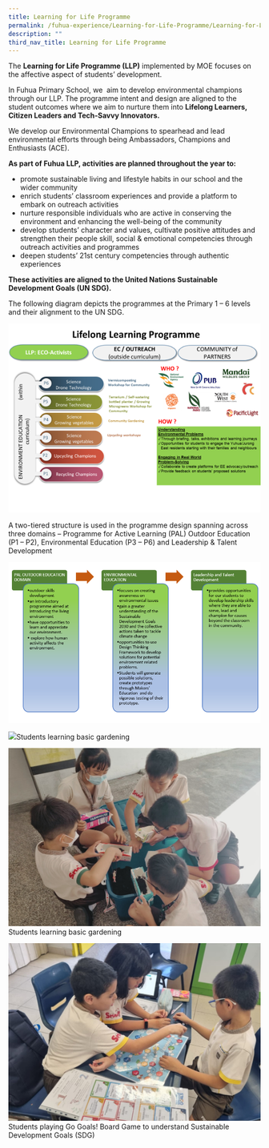 ```yaml
---
title: Learning for Life Programme
permalink: /fuhua-experience/Learning-for-Life-Programme/Learning-for-Life-Programme/
description: ""
third_nav_title: Learning for Life Programme
---
```

The **Learning for Life Programme (LLP)** implemented by MOE focuses on the affective aspect of students’ development. 

  

In Fuhua Primary School, we  aim to develop environmental champions through our LLP. The programme intent and design are aligned to the student outcomes where we aim to nurture them into **Lifelong Learners, Citizen Leaders and Tech-Savvy Innovators.**

  

We develop our Environmental Champions to spearhead and lead environmental efforts through being Ambassadors, Champions and Enthusiasts (ACE). 

  

**As part of Fuhua LLP, activities are planned throughout the year to:**  

*   promote sustainable living and lifestyle habits in our school and the wider community
*   enrich students’ classroom experiences and provide a platform to embark on outreach activities
*   nurture responsible individuals who are active in conserving the environment and enhancing the well-being of the community
*   develop students’ character and values, cultivate positive attitudes and strengthen their people skill, social & emotional competencies through outreach activities and programmes 
*   deepen students’ 21st century competencies through authentic experiences

  

**These activities are aligned to the United Nations Sustainable Development Goals (UN SDG).** 

The following diagram depicts the programmes at the Primary 1 – 6 levels and their alignment to the UN SDG. 

![](/images/Fuhua%20Experience/Learning%20for%20Life%20Programme/Learning%20for%20Life%20Programme/LLP%20overview.png)

A two-tiered structure is used in the programme design spanning across three domains – Programme for Active Learning (PAL) Outdoor Education (P1 – P2), Environmental Education (P3 – P6) and Leadership & Talent Development  
  
![](/images/Fuhua%20Experience/Learning%20for%20Life%20Programme/Learning%20for%20Life%20Programme/L2.png)

![](/images/Fuhua%20Experience/Learning%20for%20Life%20Programme/students%20learning%20basic%20gardening%20(2).png)Students learning basic gardening

![](/images/Fuhua%20Experience/Learning%20for%20Life%20Programme/students%20learning%20basic%20gardening.png)Students learning basic gardening

![](/images/Fuhua%20Experience/Learning%20for%20Life%20Programme/students%20playing%20go%20goals!%20board%20game%20to%20understand%20sustainable%20development%20goals%20(sdg).png)Students playing Go Goals! Board Game to understand Sustainable Development Goals (SDG)